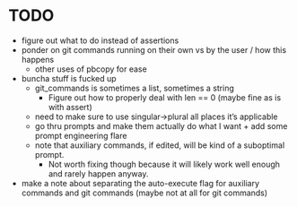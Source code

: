 # TODO
- figure out what to do instead of assertions
- ponder on git commands running on their own vs by the user / how this happens
    - other uses of pbcopy for ease
- buncha stuff is fucked up
    - git_commands is sometimes a list, sometimes a string
        - Figure out how to properly deal with len == 0 (maybe fine as is with assert)
    - need to make sure to use singular->plural all places it’s applicable
    - go thru prompts and make them actually do what I want + add some prompt engineering flare
    - note that auxiliary commands, if edited, will be kind of a suboptimal prompt.
        - Not worth fixing though because it will likely work well enough and rarely happen anyway.
- make a note about separating the auto-execute flag for auxiliary commands and git commands (maybe not at all for git commands)

